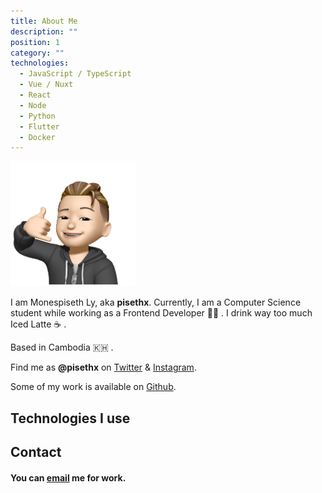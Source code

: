 ```yaml
---
title: About Me
description: ""
position: 1
category: ""
technologies:
  - JavaScript / TypeScript
  - Vue / Nuxt
  - React
  - Node
  - Python
  - Flutter
  - Docker
---
```


<img src="/profile.png" width="200" height="200" alt=""/>

I am Monespiseth Ly, aka **pisethx**. Currently, I am a Computer Science student while working as a Frontend Developer 👨‍💻 . I drink way too much Iced Latte ☕️ .

Based in Cambodia 🇰🇭 .

Find me as **@pisethx** on [Twitter](https://twitter.com/pisethx) & [Instagram](https://instagram.com/pisethx).

Some of my work is available on [Github](https://github.com/pisethx).

## Technologies I use

<list :items="technologies"></list>

## Contact

#### You can [email](mailto:pisethlee111@gmail.com) me for work.
